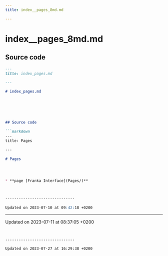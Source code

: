 ```yaml
---
title: index__pages_8md.md

---
```


# index__pages_8md.md






## Source code

```markdown
---
title: index_pages.md

---

# index_pages.md






## Source code

```markdown
---
title: Pages

---

# Pages




* **page [Franka Interface](Pages/)** 



-------------------------------

Updated on 2023-07-10 at 09:42:18 +0200
```


-------------------------------

Updated on 2023-07-11 at 08:37:05 +0200
```


-------------------------------

Updated on 2023-07-27 at 16:29:38 +0200
